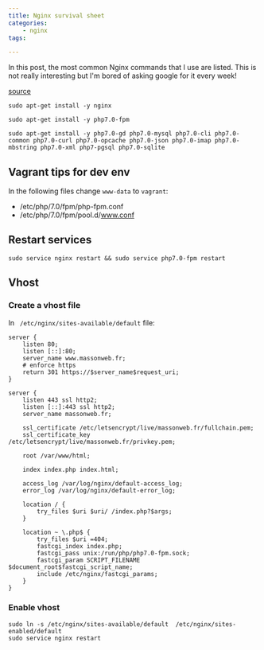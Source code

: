 ```yaml
---
title: Nginx survival sheet
categories:
    - nginx
tags:

---
```


In this post, the most common Nginx commands that I use are listed. This is not really interesting but I'm bored of asking google for it every week!

[source](https://www.geek17.com/fr/content/debian-9-stretch-installer-et-configurer-la-derniere-version-de-nginx-et-php-7-fpm-63)

    sudo apt-get install -y nginx
    
    sudo apt-get install -y php7.0-fpm
    
    sudo apt-get install -y php7.0-gd php7.0-mysql php7.0-cli php7.0-common php7.0-curl php7.0-opcache php7.0-json php7.0-imap php7.0-mbstring php7.0-xml php7-pgsql php7.0-sqlite
    

    
## Vagrant tips for dev env

In the following files change `www-data` to `vagrant`:

* /etc/php/7.0/fpm/php-fpm.conf
* /etc/php/7.0/fpm/pool.d/www.conf

## Restart services

    sudo service nginx restart && sudo service php7.0-fpm restart
    
    
## Vhost    

### Create a vhost file 

In ` /etc/nginx/sites-available/default` file:

    server {
        listen 80;
        listen [::]:80;
        server_name www.massonweb.fr;
        # enforce https
        return 301 https://$server_name$request_uri;
    }
    
    server {
        listen 443 ssl http2;
        listen [::]:443 ssl http2;
        server_name massonweb.fr;
    
        ssl_certificate /etc/letsencrypt/live/massonweb.fr/fullchain.pem;
        ssl_certificate_key /etc/letsencrypt/live/massonweb.fr/privkey.pem;
     
        root /var/www/html;
     
        index index.php index.html;
     
        access_log /var/log/nginx/default-access_log;
        error_log /var/log/nginx/default-error_log;
     
        location / {
            try_files $uri $uri/ /index.php?$args;
        }
     
        location ~ \.php$ {
            try_files $uri =404;
            fastcgi_index index.php;
            fastcgi_pass unix:/run/php/php7.0-fpm.sock;
            fastcgi_param SCRIPT_FILENAME $document_root$fastcgi_script_name;
            include /etc/nginx/fastcgi_params;
        }
    }

### Enable  vhost

    sudo ln -s /etc/nginx/sites-available/default  /etc/nginx/sites-enabled/default    
    sudo service nginx restart